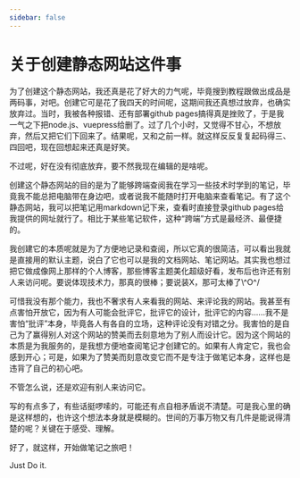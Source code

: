 ```yaml
---
sidebar: false
---
```


# 关于创建静态网站这件事
为了创建这个静态网站，我还真是花了好大的力气呢，毕竟搜到教程跟做出成品是两码事，对吧。创建它可是花了我四天的时间呢，这期间我还真想过放弃，也确实放弃过。当时，我被各种报错、还有部署github pages搞得真是挫败了，于是我一气之下把node.js、vuepress给删了。过了几个小时，又觉得不甘心，不想放弃，然后又把它们下回来了。结果呢，又和之前一样。就这样反反复复起码得三、四回吧，现在回想起来还真是好笑。

不过呢，好在没有彻底放弃，要不然我现在编辑的是啥呢。  

创建这个静态网站的目的是为了能够跨端查阅我在学习一些技术时学到的笔记，毕竟我不能总把电脑带在身边吧，或者说我不能随时打开电脑来查看笔记。有了这个静态网站，我可以把笔记用markdown记下来，查看时直接登录github pages给我提供的网址就行了。相比于某些笔记软件，这种“跨端”方式是最经济、最便捷的。

我创建它的本质呢就是为了方便地记录和查阅，所以它真的很简洁，可以看出我就是直接用的默认主题，说白了它也可以是我的文档网站、笔记网站。其实我也想过把它做成像网上那样的个人博客，那些博客主题美化超级好看，发布后也许还有别人来访问呢。要说体现技术力，那真的很棒；要说装X，那可太棒了\\^O^/

可惜我没有那个能力，我也不奢求有人来看我的网站、来评论我的网站。我甚至有点害怕开放它，因为有人可能会批评它，批评它的设计，批评它的内容......我不是害怕“批评”本身，毕竟各人有各自的立场，这种评论没有对错之分。我害怕的是自己为了赢得别人对这个网站的赞美而去刻意地为了别人而设计它。因为这个网站的本质是为我服务的，是我想方便地查阅笔记才创建它的。如果有人肯定它，我也会感到开心；可是，如果为了赞美而刻意改变它而不是专注于做笔记本身，这样也是违背了自己的初心吧。

不管怎么说，还是欢迎有别人来访问它。

写的有点多了，有些话挺啰嗦的，可能还有点自相矛盾说不清楚。可是我心里的确是这样想的，也许这个想法本身就是模糊的。世间的万事万物又有几件是能说得清楚的呢？关键在于感受、理解。

好了，就这样，开始做笔记之旅吧！

Just Do it.